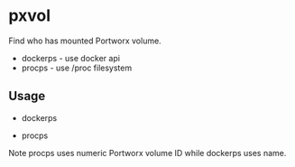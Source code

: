 pxvol
=====

Find who has mounted Portworx volume.

* dockerps - use docker api
* procps - use /proc filesystem

Usage
-----

* dockerps <volumeName>

* procps <volumeID>

Note procps uses numeric Portworx volume ID while dockerps uses name.

